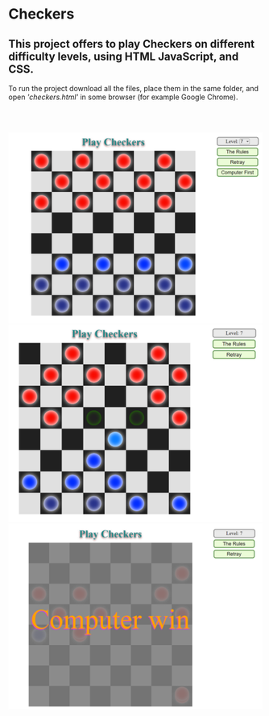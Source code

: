 <h1>Checkers</h1>
<h2>This project offers to play Checkers on different difficulty levels, using HTML JavaScript, and CSS.</h2>

<p>To run the project download all the files, place them in the same folder, and open <i>'checkers.html'</i> in some browser (for example Google Chrome).</p>

</br></br>

<img src="checkers 1.png"></img>
<img src="checkers 2.png"></img>
<img src="checkers 3.png"></img>
